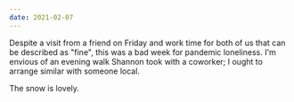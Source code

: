 ```yaml
---
date: 2021-02-07
---
```


Despite a visit from a friend on Friday and work time for both of us that can be described as "fine", this was a bad week for pandemic loneliness. I'm envious of an evening walk Shannon took with a coworker; I ought to arrange similar with someone local.

The snow is lovely.
